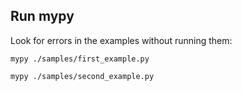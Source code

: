 ## Run mypy

Look for errors in the examples without running them:
```
mypy ./samples/first_example.py
```

```
mypy ./samples/second_example.py
```
